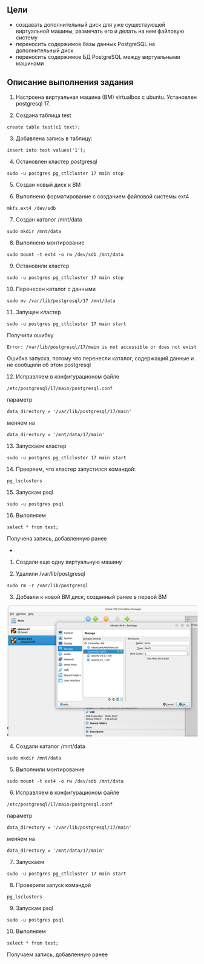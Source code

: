 ## Цели
* создавать дополнительный диск для уже существующей виртуальной машины, размечать его и делать на нем файловую систему
* переносить содержимое базы данных PostgreSQL на дополнительный диск
* переносить содержимое БД PostgreSQL между виртуальными машинами

## Описание выполнения задания

1. Настроена виртуальная машина (ВМ) virtualbox с ubuntu.
   Установлен postgresql 17.

2. Создана таблица test
```
create table test(c1 text);
```

3. Добавлена запись в таблицу:
```
insert into test values('1');
```

4. Остановлен кластер postgresql
```
sudo -u postgres pg_ctlcluster 17 main stop
```

5. Создан новый диск к ВМ

6. Выполнено форматирование с созданием файловой системы ext4
```
mkfs.ext4 /dev/sdb
```

7. Создан каталог /mnt/data
```
sudo mkdir /mnt/data
```

8. Выполнено монтирование
```
sudo mount -t ext4 -o rw /dev/sdb /mnt/data
```

9. Остановили кластер
```
sudo -u postgres pg_ctlcluster 17 main stop
```

10. Перенесен каталог с данными
```
sudo mv /var/lib/postgresql/17 /mnt/data
```

11. Запущен кластер
```
sudo -u postgres pg_ctlcluster 17 main start
```
Получили ошибку
```
Error: /var/lib/postgresql/17/main is not accessible or does not exist
```
Ошибка запуска, потому что перенесли каталог, содержащий данные и не сообщили об этом postgresql

12. Исправляем в конфигурационом файле
```
/etc/postgresql/17/main/postgresql.conf
```
параметр
```
data_directory = '/var/lib/postgresql/17/main'
```
меняем на
```
data_directory = '/mnt/data/17/main'
```

13. Запускаем кластер
```
sudo -u postgres pg_ctlcluster 17 main start
```

14. Прверяем, что кластер запустился командой:
```
pg_lsclusters
```

15. Запускам psql
```
sudo -u postgres psql
```

16. Выполняем
```
select * from test;
```

Получена запись, добавленную ранее

*
1. Создали еще одну виртуальную машину

2. Удалили /var/lib/postgresql
```
sudo rm -r /var/lib/postgresql
```

3. Добавли к новой ВМ диск, созданный ранее в первой ВМ

![](res/add_storage.png)

4. Создали каталог /mnt/data
```
sudo mkdir /mnt/data
```

5. Выполнили монтирование
```
sudo mount -t ext4 -o rw /dev/sdb /mnt/data
```

6. Исправляем в конфигурационом файле
```
/etc/postgresql/17/main/postgresql.conf
```
параметр
```
data_directory = '/var/lib/postgresql/17/main'
```
меняем на
```
data_directory = '/mnt/data/17/main'
```

7. Запускаем
```
sudo -u postgres pg_ctlcluster 17 main start
```

8. Проверили запуск командой
```
pg_lsclusters
```

9. Запускам psql
```
sudo -u postgres psql
```

10. Выполняем
```
select * from test;
```
Получаем запись, добавленную ранее
